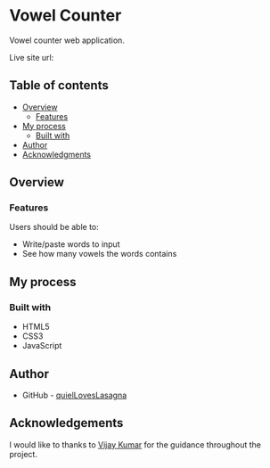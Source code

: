 # Vowel Counter

Vowel counter web application.

Live site url:

## Table of contents

- [Overview](#overview)
  - [Features](#features)
- [My process](#my-process)
  - [Built with](#built-with)
- [Author](#author)
- [Acknowledgments](#acknowledgments)

## Overview

### Features

Users should be able to:

- Write/paste words to input
- See how many vowels the words contains

## My process

### Built with

- HTML5
- CSS3
- JavaScript

## Author

- GitHub - [quielLovesLasagna](https://github.com/quielLovesLasagna)

## Acknowledgements

I would like to thanks to [Vijay Kumar](https://www.udemy.com/user/vijay-kumar-4865/) for the guidance throughout the project.
